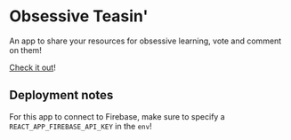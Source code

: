 # Obsessive Teasin'

An app to share your resources for obsessive learning, vote and comment on them!

[Check it out]!

## Deployment notes

For this app to connect to Firebase, make sure to specify a
`REACT_APP_FIREBASE_API_KEY` in the `env`!

[check it out]: https://obsessive-trippin.firebaseapp.com "Obsessive Trippin' website"
